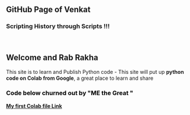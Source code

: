 
## GitHub Page of Venkat 


  <h3> Scripting History through Scripts  !!!</h3>
  <br>
  
   <h2> <b>Welcome  and  Rab Rakha </b></h2>
 
This site is to learn and Publish Python code - This site will put up <b>python code on Colab from Google</b>, a great place to learn and share 

<h3> <p style="color:black;">
  Code below churned out by "ME the Great " </p>
</h3>
  
  <a href = "https://github.com/Venkat-100/Venkat-100.github.io/blob/main/Summertrg_Venkat.ipynb"> <p style="color:blue;"><b>My first Colab file Link </b></a> </p>

  
